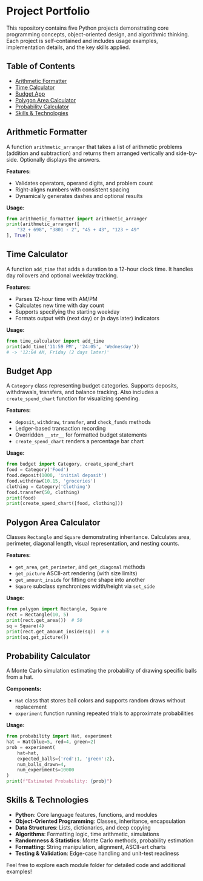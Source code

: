 # Project Portfolio

This repository contains five Python projects demonstrating core programming concepts, object-oriented design, and algorithmic thinking. Each project is self-contained and includes usage examples, implementation details, and the key skills applied.

## Table of Contents

- [Arithmetic Formatter](#arithmetic-formatter)
- [Time Calculator](#time-calculator)
- [Budget App](#budget-app)
- [Polygon Area Calculator](#polygon-area-calculator)
- [Probability Calculator](#probability-calculator)
- [Skills & Technologies](#skills--technologies)

## Arithmetic Formatter

A function `arithmetic_arranger` that takes a list of arithmetic problems (addition and subtraction) and returns them arranged vertically and side-by-side. Optionally displays the answers.

**Features:**
- Validates operators, operand digits, and problem count
- Right-aligns numbers with consistent spacing
- Dynamically generates dashes and optional results

**Usage:**
```python
from arithmetic_formatter import arithmetic_arranger
print(arithmetic_arranger([
    "32 + 698", "3801 - 2", "45 + 43", "123 + 49"
], True))
```

## Time Calculator

A function `add_time` that adds a duration to a 12-hour clock time. It handles day rollovers and optional weekday tracking.

**Features:**
- Parses 12-hour time with AM/PM
- Calculates new time with day count
- Supports specifying the starting weekday
- Formats output with (next day) or (n days later) indicators

**Usage:**
```python
from time_calculator import add_time
print(add_time('11:59 PM', '24:05', 'Wednesday'))
# -> '12:04 AM, Friday (2 days later)'
```

## Budget App

A `Category` class representing budget categories. Supports deposits, withdrawals, transfers, and balance tracking. Also includes a `create_spend_chart` function for visualizing spending.

**Features:**
- `deposit`, `withdraw`, `transfer`, and `check_funds` methods
- Ledger-based transaction recording
- Overridden `__str__` for formatted budget statements
- `create_spend_chart` renders a percentage bar chart

**Usage:**
```python
from budget import Category, create_spend_chart
food = Category('Food')
food.deposit(1000, 'initial deposit')
food.withdraw(10.15, 'groceries')
clothing = Category('Clothing')
food.transfer(50, clothing)
print(food)
print(create_spend_chart([food, clothing]))
```

## Polygon Area Calculator

Classes `Rectangle` and `Square` demonstrating inheritance. Calculates area, perimeter, diagonal length, visual representation, and nesting counts.

**Features:**
- `get_area`, `get_perimeter`, and `get_diagonal` methods
- `get_picture` ASCII-art rendering (with size limits)
- `get_amount_inside` for fitting one shape into another
- `Square` subclass synchronizes width/height via `set_side`

**Usage:**
```python
from polygon import Rectangle, Square
rect = Rectangle(10, 5)
print(rect.get_area())  # 50
sq = Square(4)
print(rect.get_amount_inside(sq))  # 6
print(sq.get_picture())
```

## Probability Calculator

A Monte Carlo simulation estimating the probability of drawing specific balls from a hat.

**Components:**
- `Hat` class that stores ball colors and supports random draws without replacement
- `experiment` function running repeated trials to approximate probabilities

**Usage:**
```python
from probability import Hat, experiment
hat = Hat(blue=5, red=4, green=2)
prob = experiment(
    hat=hat,
    expected_balls={'red':1, 'green':2},
    num_balls_drawn=4,
    num_experiments=10000
)
print(f"Estimated Probability: {prob}")
```

## Skills & Technologies

- **Python**: Core language features, functions, and modules
- **Object-Oriented Programming**: Classes, inheritance, encapsulation
- **Data Structures**: Lists, dictionaries, and deep copying
- **Algorithms**: Formatting logic, time arithmetic, simulations
- **Randomness & Statistics**: Monte Carlo methods, probability estimation
- **Formatting**: String manipulation, alignment, ASCII-art charts
- **Testing & Validation**: Edge-case handling and unit-test readiness

Feel free to explore each module folder for detailed code and additional examples!